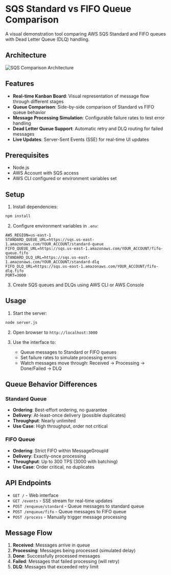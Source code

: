 # SQS Standard vs FIFO Queue Comparison

A visual demonstration tool comparing AWS SQS Standard and FIFO queues with Dead Letter Queue (DLQ) handling.

## Architecture

![SQS Comparison Architecture](./generated-diagrams/sqs-comparison-architecture-corrected.png)

## Features

- **Real-time Kanban Board**: Visual representation of message flow through different stages
- **Queue Comparison**: Side-by-side comparison of Standard vs FIFO queue behavior
- **Message Processing Simulation**: Configurable failure rates to test error handling
- **Dead Letter Queue Support**: Automatic retry and DLQ routing for failed messages
- **Live Updates**: Server-Sent Events (SSE) for real-time UI updates

## Prerequisites

- Node.js
- AWS Account with SQS access
- AWS CLI configured or environment variables set

## Setup

1. Install dependencies:
```bash
npm install
```

2. Configure environment variables in `.env`:
```
AWS_REGION=us-east-1
STANDARD_QUEUE_URL=https://sqs.us-east-1.amazonaws.com/YOUR_ACCOUNT/standard-queue
FIFO_QUEUE_URL=https://sqs.us-east-1.amazonaws.com/YOUR_ACCOUNT/fifo-queue.fifo
STANDARD_DLQ_URL=https://sqs.us-east-1.amazonaws.com/YOUR_ACCOUNT/standard-dlq
FIFO_DLQ_URL=https://sqs.us-east-1.amazonaws.com/YOUR_ACCOUNT/fifo-dlq.fifo
PORT=3000
```

3. Create SQS queues and DLQs using AWS CLI or AWS Console

## Usage

1. Start the server:
```bash
node server.js
```

2. Open browser to `http://localhost:3000`

3. Use the interface to:
   - Queue messages to Standard or FIFO queues
   - Set failure rates to simulate processing errors
   - Watch messages move through: Received → Processing → Done/Failed → DLQ

## Queue Behavior Differences

### Standard Queue
- **Ordering**: Best-effort ordering, no guarantee
- **Delivery**: At-least-once delivery (possible duplicates)
- **Throughput**: Nearly unlimited
- **Use Case**: High throughput, order not critical

### FIFO Queue
- **Ordering**: Strict FIFO within MessageGroupId
- **Delivery**: Exactly-once processing
- **Throughput**: Up to 300 TPS (3000 with batching)
- **Use Case**: Order critical, no duplicates

## API Endpoints

- `GET /` - Web interface
- `GET /events` - SSE stream for real-time updates
- `POST /enqueue/standard` - Queue messages to standard queue
- `POST /enqueue/fifo` - Queue messages to FIFO queue
- `POST /process` - Manually trigger message processing

## Message Flow

1. **Received**: Messages arrive in queue
2. **Processing**: Messages being processed (simulated delay)
3. **Done**: Successfully processed messages
4. **Failed**: Messages that failed processing (will retry)
5. **DLQ**: Messages that exceeded retry limit
